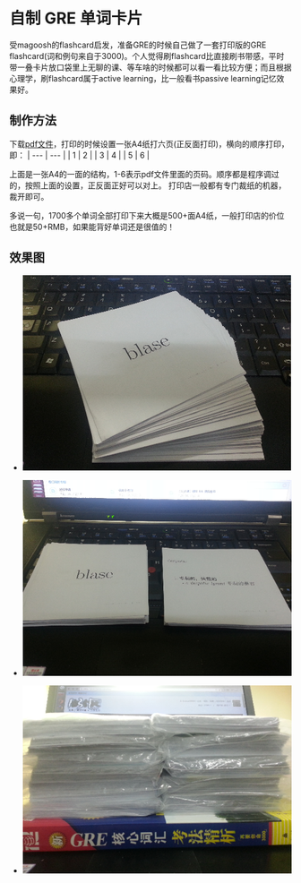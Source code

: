 自制 GRE 单词卡片
====
受magoosh的flashcard启发，准备GRE的时候自己做了一套打印版的GRE flashcard(词和例句来自于3000)。个人觉得刷flashcard比直接刷书带感，平时带一叠卡片放口袋里上无聊的课、等车啥的时候都可以看一看比较方便；而且根据心理学，刷flashcard属于active learning，比一般看书passive learning记忆效果好。

制作方法
----
下载[pdf文件](https://github.com/Eroica-cpp/GRE-flashcards/blob/master/download/GRE-flashcards-all.pdf)，打印的时候设置一张A4纸打六页(正反面打印)，横向的顺序打印，即：
| --- | --- |
| 1 | 2 |
| 3 | 4 |
| 5 | 6 |

上面是一张A4的一面的结构，1-6表示pdf文件里面的页码。顺序都是程序调过的，按照上面的设置，正反面正好可以对上。
打印店一般都有专门裁纸的机器，裁开即可。

多说一句，1700多个单词全部打印下来大概是500+面A4纸，一般打印店的价位也就是50+RMB，如果能背好单词还是很值的！

效果图
----
* ![正面单词，背面中英文解释和例句](https://github.com/Eroica-cpp/GRE-flashcards/blob/master/image/card1.png)

* ![从3000里面挑的1700个我不太熟悉的词，分成了12叠。](https://github.com/Eroica-cpp/GRE-flashcards/blob/master/image/card2.png)

* ![背单词的时候认识的放一边，不认识的放另一边。](https://github.com/Eroica-cpp/GRE-flashcards/blob/master/image/card3.png)
